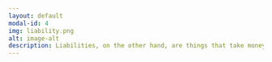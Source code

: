 ```yaml
---
layout: default
modal-id: 4
img: liability.png
alt: image-alt
description: Liabilities, on the other hand, are things that take money out of your pocket. This includes debts like mortgages, car loans, credit card debt, and other financial obligations.
---
```

